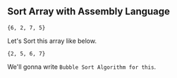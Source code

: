 ## Sort Array with Assembly Language


```
{6, 2, 7, 5}
```

Let's Sort this array like below. 

```
{2, 5, 6, 7}
```

We'll gonna write `Bubble Sort Algorithm for this`.

